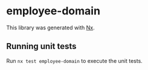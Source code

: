 # employee-domain

This library was generated with [Nx](https://nx.dev).

## Running unit tests

Run `nx test employee-domain` to execute the unit tests.
